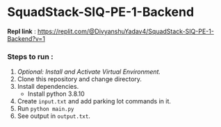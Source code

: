 # SquadStack-SIQ-PE-1-Backend

**Repl link** : https://replit.com/@DivyanshuYadav4/SquadStack-SIQ-PE-1-Backend?v=1

### Steps to run :
1. *Optional: Install and Activate Virtual Environment.*
2. Clone this repository and change directory.
3. Install dependencies. 
    - Install python 3.8.10  
4. Create `input.txt` and add parking lot commands in it.
5. Run `python main.py`
6. See output in `output.txt`.
